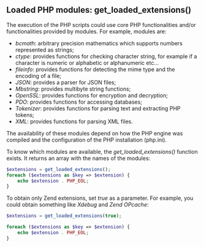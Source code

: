 ## Loaded PHP modules: get_loaded_extensions()

The execution of the PHP scripts could use core PHP functionalities and/or functionalities provided by modules.
For example, modules are:

- *bcmath*: arbitrary precision mathematics which supports numbers represented as strings;
- *ctype*: provides functions for checking character string, for example if a character is numeric or alphabetic or alphanumeric etc...
- *fileinfo*: provides functions for detecting the mime type and the encoding of a file;
- _JSON_: provides a parser for JSON files;
- _Mbstring_: provides multibyte string functions;
- _OpenSSL_: provides functions for encryption and decryption;
- _PDO_: provides functions for accessing databases;
- _Tokenizer_: provides functions for parsing text and extracting PHP tokens;
- _XML_: provides functions for parsing XML files.

The availability of these modules depend on how the PHP engine was compiled and the configuration of the PHP installation (php.ini).

To know which modules are available, the _get_loaded_extensions()_ function exists.
It returns an array with the names of the modules:
```php
$extensions = get_loaded_extensions();
foreach ($extensions as $key => $extension) {
    echo $extension . PHP_EOL;
}
```
To obtain only Zend extensions, set _true_ as a parameter. For example, you could obtain something like _Xdebug_ and _Zend OPcache_:

```php
$extensions = get_loaded_extensions(true);

foreach ($extensions as $key => $extension) {
    echo $extension . PHP_EOL;
}
```
